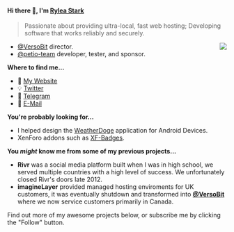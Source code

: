 #### Hi there 👋, I'm [Rylea Stark](https://ryleastark.com)

> Passionate about providing ultra-local, fast web hosting; Developing software that works reliably and securely. 

<img src="https://github-readme-stats.mrdulin.vercel.app/api?username=ryleastark&show_icons=true&hide_border=true&icon_color=586069&title_color=a0a9af" align="right">

- [@VersoBit](https://github.com/VersoBit) director.
- [@petio-team](https://github.com/petio-team) developer, tester, and sponsor.

**Where to find me...**

- :iphone: [My Website](https://ryleastark.com)
- :bulb: [Twitter](https://twitter.com/RyleaStark)
- :mega: [Telegram](https://t.me/s/RyleaStark)
- :email: [E-Mail](mailto:me_at_ryleastark_com)

**You're probably looking for...**

- I helped design the [WeatherDoge](https://github.com/VersoBit/WeatherDoge) application for Android Devices.
- XenForo addons such as [XF-Badges](https://github.com/VersoBit/XF-Badges).

**You _might_ know me from some of my previous projects...**

- **Rivr** was a social media platform built when I was in high school, we served multiple countries with a high level of success. We unfortunately closed Rivr's doors late 2012.
- **imagineLayer** provided managed hosting enviroments for UK customers, it was eventually shutdown and transformed into **[@VersoBit](https://github.com/VersoBit)** where we now service customers primarily in Canada.

Find out more of my awesome projects below, or subscribe me by clicking the "Follow" button.
